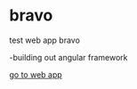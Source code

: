 # bravo
test web app bravo

-building out angular framework

<a href="https://jolyeons.github.io/bravo" target=”_bravo”>go to web app</a>
